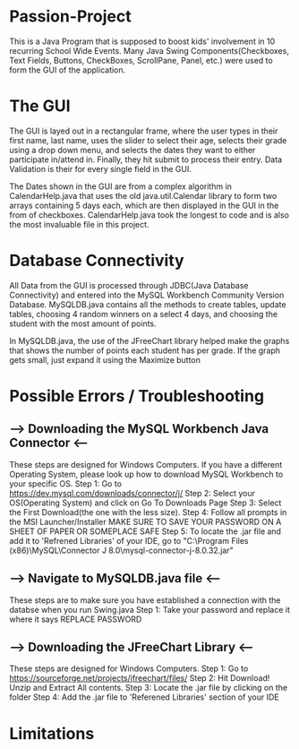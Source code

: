 # Passion-Project

This is a Java Program that is supposed to boost kids' involvement in 10 recurring School Wide Events. 
Many Java Swing Components(Checkboxes, Text Fields, Buttons, CheckBoxes, ScrollPane, Panel, etc.) were used to form the GUI of the application.

# The GUI
The GUI is layed out in a rectangular frame, where the user types in their first name, last name, uses the slider to select their age, selects their grade using a drop down menu, and selects the dates they want to either participate in/attend in. Finally, they hit submit to process their entry. Data Validation is their for every single field in the GUI.

The Dates shown in the GUI are from a complex algorithm in CalendarHelp.java that uses the old java.util.Calendar library to form two arrays containing 5 days each, which are then displayed in the GUI in the from of checkboxes. CalendarHelp.java took the longest to code and is also the most invaluable file in this project.

# Database Connectivity
All Data from the GUI is processed through JDBC(Java Database Connectivity) and entered into the MySQL Workbench Community Version Database.
MySQLDB.java contains all the methods to create tables, update tables, choosing 4 random winners on a select 4 days, and choosing the student with the most amount of points. 

In MySQLDB.java, the use of the JFreeChart library helped make the graphs that shows the number of points each student has per grade. If the graph gets small, just expand it using the Maximize button

# Possible Errors / Troubleshooting

## --> Downloading the MySQL Workbench Java Connector <--
These steps are designed for Windows Computers. If you have a different Operating System, please look up how to download MySQL Workbench to your specific OS.
Step 1: Go to https://dev.mysql.com/downloads/connector/j/
Step 2: Select your OS(Operating System) and click on Go To Downloads Page
Step 3: Select the First Download(the one with the less size).
Step 4: Follow all prompts in the MSI Launcher/Installer MAKE SURE TO SAVE YOUR PASSWORD ON A SHEET OF PAPER OR SOMEPLACE SAFE
Step 5: To locate the .jar file and add it to 'Refrened Libraries' of your IDE, go to "C:\Program Files (x86)\MySQL\Connector J 8.0\mysql-connector-j-8.0.32.jar"

## --> Navigate to MySQLDB.java file <--
These steps are to make sure you have established a connection with the databse when you run Swing.java
Step 1: Take your password and replace it where it says REPLACE PASSWORD

## --> Downloading the JFreeChart Library <--
These steps are designed for Windows Computers.
Step 1: Go to https://sourceforge.net/projects/jfreechart/files/
Step 2: Hit Download! Unzip and Extract All contents.
Step 3: Locate the .jar file by clicking on the folder
Step 4: Add the .jar file to 'Referened Libraries' section of your IDE

# Limitations
